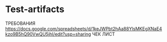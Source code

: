 # Test-artifacts
ТРЕБОВАНИЯ
https://docs.google.com/spreadsheets/d/1keJWPbt2hAa88YlsMKEgXNaE4kzo9B5hQ90VwQU5jhI/edit?usp=sharing
ЧЕК ЛИСТ
